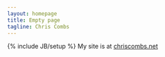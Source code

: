 ```yaml
---
layout: homepage
title: Empty page
tagline: Chris Combs
---
```

{% include JB/setup %}
My site is at [chriscombs.net](http://chriscombs.net)
